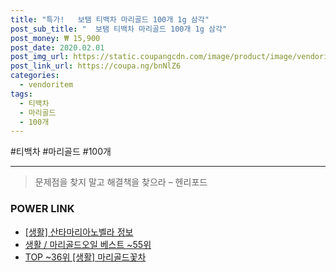 ```yaml
--- 
title: "특가!   보탬 티백차 마리골드 100개 1g 삼각" 
post_sub_title: "  보탬 티백차 마리골드 100개 1g 삼각" 
post_money: ₩ 15,900 
post_date: 2020.02.01 
post_img_url: https://static.coupangcdn.com/image/product/image/vendoritem/2019/01/31/3416170604/e1550978-877d-4130-a5b1-502f0ebb013b.jpg 
post_link_url: https://coupa.ng/bnNlZ6 
categories: 
  - vendoritem 
tags: 
  - 티백차 
  - 마리골드 
  - 100개 
--- 
```

  #티백차 #마리골드 #100개 
<hr> 

> 문제점을 찾지 말고 해결책을 찾으라 – 헨리포드 


### POWER LINK

* <a href="https://blog.naver.com/fasyy4321/221770104248" target="_blank"> [생활] 산타마리아노벨라 정보 </a>
* <a href="https://blog.naver.com/santokki14/221792302723" target="_blank">생활 / 마리골드오일 베스트 ~55위</a>
* <a href="https://blog.naver.com/an0733/221792297767" target="_blank"> TOP ~36위 [생활] 마리골드꽃차</a>

